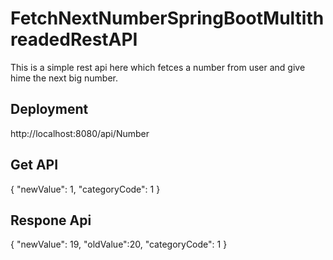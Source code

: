 # FetchNextNumberSpringBootMultithreadedRestAPI
This is a simple rest api here which fetces a number from user and give hime the next big number.

## Deployment
http://localhost:8080/api/Number


## Get API
{
    "newValue": 1,
    "categoryCode": 1
}

## Respone Api
{
    "newValue": 19,
    "oldValue":20,
    "categoryCode": 1
}
